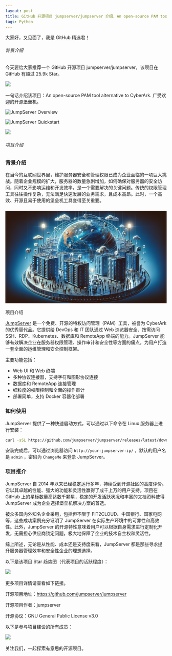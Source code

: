 ```yaml
---
layout: post
title: GitHub 开源项目 jumpserver/jumpserver 介绍，An open-source PAM tool alternative to CyberArk.  广受欢迎的开源堡垒机。
tags: Python
---
```


大家好，又见面了，我是 GitHub 精选君！

###### 背景介绍

今天要给大家推荐一个 GitHub 开源项目 jumpserver/jumpserver，该项目在 GitHub 有超过 25.9k Star。

![](https://stats.deeptrain.net/repo/jumpserver/jumpserver/?theme=light)

一句话介绍该项目：An open-source PAM tool alternative to CyberArk.  广受欢迎的开源堡垒机。




![JumpServer Overview](https://github.com/jumpserver/jumpserver/assets/32935519/35a371cb-8590-40ed-88ec-f351f8cf9045)

![JumpServer Quickstart](https://github.com/user-attachments/assets/0f32f52b-9935-485e-8534-336c63389612)

![](https://download.jumpserver.org/images/jumpserver-logo.svg)


###### 项目介绍

### 背景介绍

在当今的互联网世界里，维护服务器安全和管理权限已成为企业面临的一项巨大挑战。随着企业规模的扩大，服务器的数量急剧增加，如何确保对服务器的安全访问，同时又不影响运维和开发效率，是一个需要解决的关键问题。传统的权限管理工具往往操作复杂，无法满足快速发展的业务需求，且成本高昂。此时，一个高效、开源且易于使用的堡垒机工具变得至关重要。

### 

![](https://raw.githubusercontent.com/ZhuPeng/pic/master/mac/compress_tmp-bbb173ebedcc53a240cfa93eb5048139.png)

项目介绍

[JumpServer](https://github.com/jumpserver/jumpserver) 是一个免费、开源的特权访问管理（PAM）工具，被誉为 CyberArk 的优秀替代品。它提供给 DevOps 和 IT 团队通过 Web 浏览器安全、按需访问 SSH、RDP、Kubernetes、数据库和 RemoteApp 终端的能力。JumpServer 能够有效解决企业在服务器权限管理、操作审计和安全性等方面的痛点，为用户打造一套全面的运维管理和安全控制框架。

主要功能包括：
- Web UI 和 Web 终端
- 多种协议连接器，支持字符和图形协议连接
- 数据库和 RemoteApp 连接管理
- 细粒度的权限控制和全面的操作审计
- 部署简单，支持 Docker 容器化部署

### 如何使用

JumpServer 提供了一种快速启动方式，可以通过以下命令在 Linux 服务器上进行安装：

```sh
curl -sSL https://github.com/jumpserver/jumpserver/releases/latest/download/quick_start.sh | bash
```

安装完成后，可以通过浏览器访问 `http://your-jumpserver-ip/` ，默认的用户名是 `admin` ，密码为 `ChangeMe` 来登录 JumpServer。

### 项目推介

JumpServer 自 2014 年以来已经稳定运行多年，持续受到开源社区的高度评价。它以其卓越的性能、强大的功能和灵活性赢得了成千上万的用户支持。项目在 GitHub 上的星标数量高达数千颗星，稳定的开发活跃状况和丰富的文档资料使得 JumpServer 成为企业选择堡垒机解决方案的首选。

被众多国内外知名企业采用，包括但不限于 FIT2CLOUD、中国银行、国家电网等，这些成功案例充分证明了 JumpServer 在实际生产环境中的可靠性和高效性。此外，JumpServer 的开源特性意味着用户可以根据自身需求进行定制化开发，无需担心供应商锁定问题，极大地保障了企业的技术自主权和灵活性。

综上所述，无论是从性能、成本还是支持度来看，JumpServer 都是那些寻求提升服务器管理效率和安全性企业的理想选择。

以下是该项目 Star 趋势图（代表项目的活跃程度）：

![](https://api.star-history.com/svg?repos=jumpserver/jumpserver&type=Timeline)

更多项目详情请查看如下链接。

开源项目地址：https://github.com/jumpserver/jumpserver 

开源项目作者：jumpserver

开源协议：GNU General Public License v3.0

以下是参与项目建设的所有成员：

![](https://contrib.rocks/image?repo=jumpserver/jumpserver)

关注我们，一起探索有意思的开源项目。

